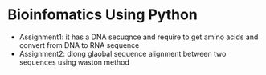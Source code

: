 # Bioinfomatics Using Python

- Assignment1: it has a DNA secuqnce and require to get amino acids and convert from DNA to RNA sequence
- Assignment2: diong glaobal sequence alignment between two sequences using waston method
